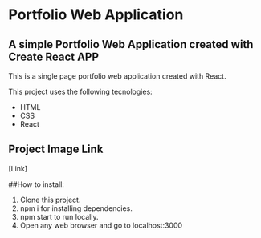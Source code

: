 # Portfolio Web Application

## A simple Portfolio Web Application created with Create React APP

This is a single page portfolio web application created with React.

This project uses the following tecnologies:

* HTML
* CSS
* React

## Project Image Link

[<a src="https://bertichelucas.netlify.app/">Link</a>]

##How to install:

1. Clone this project.
2. npm i for installing dependencies.
3. npm start to run locally.
4. Open any web browser and go to localhost:3000






